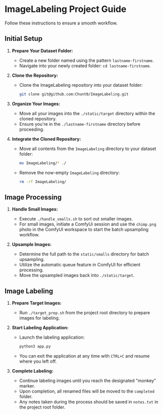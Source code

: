 # ImageLabeling Project Guide

Follow these instructions to ensure a smooth workflow.

## Initial Setup

1. **Prepare Your Dataset Folder:**
   - Create a new folder named using the pattern `lastname-firstname`.
   - Navigate into your newly created folder: `cd lastname-firstname`.

2. **Clone the Repository:**
   - Clone the ImageLabeling repository into your dataset folder:
     ```bash
     git clone git@github.com:Chunt0/ImageLabeling.git
     ```

3. **Organize Your Images:**
   - Move all your images into the `./static/target` directory within the cloned repository.
   - Ensure you're in the `./lastname-firstname` directory before proceeding.

4. **Integrate the Cloned Repository:**
   - Move all contents from the `ImageLabeling` directory to your dataset folder:
     ```bash
     mv ImageLabeling/* ./
     ```
   - Remove the now-empty `ImageLabeling` directory:
     ```bash
     rm -rf ImageLabeling/
     ```

## Image Processing

1. **Handle Small Images:**
   - Execute `./handle_smalls.sh` to sort out smaller images.
   - For small images, initiate a ComfyUi session and use the `chimp.png` photo in the ComfyUI workspace to start the batch upsampling workflow.

2. **Upsample Images:**
   - Determine the full path to the `static/smalls` directory for batch upsampling.
   - Utilize the automatic queue feature in ComfyUI for efficient processing.
   - Move the upsampled images back into `./static/target`.

## Image Labeling

1. **Prepare Target Images:**
   - Run `./target_prep.sh` from the project root directory to prepare images for labeling.

2. **Start Labeling Application:**
   - Launch the labeling application:
     ```bash
     python3 app.py
     ```
   - You can exit the application at any time with `CTRL+C` and resume where you left off.

3. **Complete Labeling:**
   - Continue labeling images until you reach the designated "monkey" marker.
   - Upon completion, all renamed files will be moved to the `completed` folder.
   - Any notes taken during the process should be saved in `notes.txt` in the project root folder.
